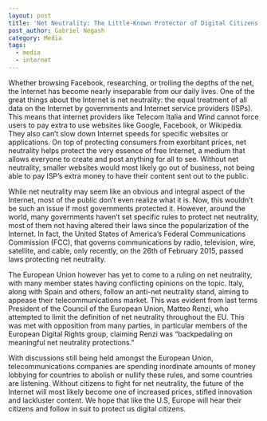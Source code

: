 ```yaml
---
layout: post
title: 'Net Neutrality: The Little-Known Protector of Digital Citizens'
post_author: Gabriel Negash
category: Media
tags:
  - media
  - internet
---
```


Whether browsing Facebook, researching, or trolling the depths of the net, the Internet has become nearly inseparable from our daily lives. One of the great things about the Internet is net neutrality: the equal treatment of all data on the Internet by governments and Internet service providers (ISPs). This means that internet providers like Telecom Italia and Wind cannot force users to pay extra to use websites like Google, Facebook, or Wikipedia. They also can’t slow down Internet speeds for specific websites or applications. On top of protecting consumers from exorbitant prices, net neutrality helps protect the very essence of free Internet, a medium that allows everyone to create and post anything for all to see. Without net neutrality, smaller websites would most likely go out of business, not being able to pay ISP’s extra money to have their content sent out to the public.

While net neutrality may seem like an obvious and integral aspect of the Internet, most of the public don’t even realize what it is. Now, this wouldn’t be such an issue if most governments protected it. However, around the world, many governments haven’t set specific rules to protect net neutrality, most of them not having altered their laws since the popularization of the Internet. In fact, the United States of America’s Federal Communications Commission (FCC), that governs communications by radio, television, wire, satellite, and cable, only recently, on the 26th of February 2015, passed laws protecting net neutrality.

The European Union however has yet to come to a ruling on net neutrality, with many member states having conflicting opinions on the topic. Italy, along with Spain and others, follow an anti-net neutrality stand, aiming to appease their telecommunications market. This was evident from last terms President of the Council of the European Union, Matteo Renzi, who attempted to limit the definition of net neutrality throughout the EU. This was met with opposition from many parties, in particular members of the European Digital Rights group, claiming Renzi was “backpedaling on meaningful net neutrality protections.”

With discussions still being held amongst the European Union, telecommunications companies are spending inordinate amounts of money lobbying for countries to abolish or nullify these rules, and some countries are listening. Without citizens to fight for net neutrality, the future of the Internet will most likely become one of increased prices, stifled innovation and lackluster content. We hope that like the U.S, Europe will hear their citizens and follow in suit to protect us digital citizens.
